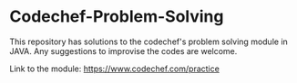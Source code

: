 # Codechef-Problem-Solving
This repository has solutions to the codechef's problem solving module in JAVA. Any suggestions to improvise the codes are welcome.

Link to the module: https://www.codechef.com/practice
